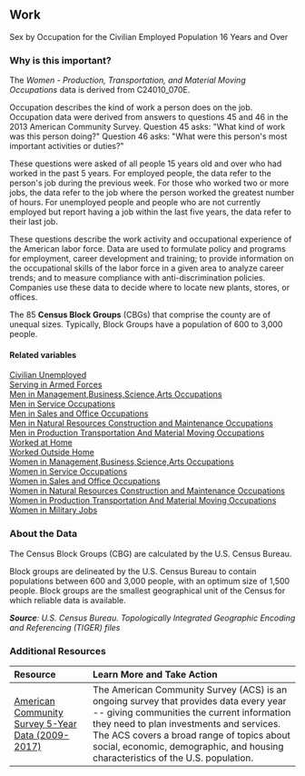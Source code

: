 ## Work
Sex by Occupation for the Civilian Employed Population 16 Years and Over

### Why is this important?
The *Women - Production, Transportation, and Material Moving Occupations* data is derived from C24010_070E. 

Occupation describes the kind of work a person does on the job. Occupation data were derived from answers to questions 45 and 46 in the 2013 American Community Survey. Question 45 asks: "What kind of work was this person doing?" Question 46 asks: "What were this person's most important activities or duties?"

These questions were asked of all people 15 years old and over who had worked in the past 5 years. For employed people, the data refer to the person's job during the previous week. For those who worked two or more jobs, the data refer to the job where the person worked the greatest number of hours. For unemployed people and people who are not currently employed but report having a job within the last five years, the data refer to their last job.

These questions describe the work activity and occupational experience of the American labor force. Data are used to formulate policy and programs for employment, career development and training; to provide information on the occupational skills of the labor force in a given area to analyze career trends; and to measure compliance with anti-discrimination policies. Companies use these data to decide where to locate new plants, stores, or offices.

The 85 **Census Block Groups** (CBGs) that comprise the county are of unequal sizes. Typically, Block Groups have a population of 600 to 3,000 people.

#### Related variables
<a href="javascript:void(0)" onclick="model.metricId = 'm19'">Civilian Unemployed</a>  
<a href="javascript:void(0)" onclick="model.metricId = 'm20'">Serving in Armed Forces</a>  
<a href="javascript:void(0)" onclick="model.metricId = 'm21'">Men in Management,Business,Science,Arts Occupations</a>  
<a href="javascript:void(0)" onclick="model.metricId = 'm22'">Men in Service Occupations</a>  
<a href="javascript:void(0)" onclick="model.metricId = 'm23'">Men in Sales and Office Occupations</a>  
<a href="javascript:void(0)" onclick="model.metricId = 'm24'">Men in Natural Resources Construction and Maintenance Occupations</a>  
<a href="javascript:void(0)" onclick="model.metricId = 'm25'">Men in Production Transportation And Material Moving Occupations</a>  
<a href="javascript:void(0)" onclick="model.metricId = 'm60'">Worked at Home</a>  
<a href="javascript:void(0)" onclick="model.metricId = 'm61'">Worked Outside Home</a>  
<a href="javascript:void(0)" onclick="model.metricId = 'm66'">Women in Management,Business,Science,Arts Occupations</a>  
<a href="javascript:void(0)" onclick="model.metricId = 'm67'">Women in Service Occupations</a>  
<a href="javascript:void(0)" onclick="model.metricId = 'm68'">Women in Sales and Office Occupations</a>  
<a href="javascript:void(0)" onclick="model.metricId = 'm69'">Women in Natural Resources Construction and Maintenance Occupations</a>  
<a href="javascript:void(0)" onclick="model.metricId = 'm70'">Women in Production Transportation And Material Moving Occupations</a>  
<a href="javascript:void(0)" onclick="model.metricId = 'm71'">Women in Military Jobs</a>  

### About the Data
The Census Block Groups (CBG) are calculated by the U.S. Census Bureau.

Block groups are delineated by the U.S. Census Bureau to contain populations between 600 and 3,000 people, with an optimum size of 1,500 people. Block groups are the smallest geographical unit of the Census for which reliable data is available.

_**Source**: U.S. Census Bureau. Topologically Integrated Geographic Encoding and Referencing (TIGER) files_

### Additional Resources
|Resource | Learn More and Take Action | 
|:--- | :--- |
|[American Community Survey 5-Year Data (2009-2017)](https://www.census.gov/data/developers/data-sets/acs-5year.html)| The American Community Survey (ACS) is an ongoing survey that provides data every year -- giving communities the current information they need to plan investments and services. The ACS covers a broad range of topics about social, economic, demographic, and housing characteristics of the U.S. population.
